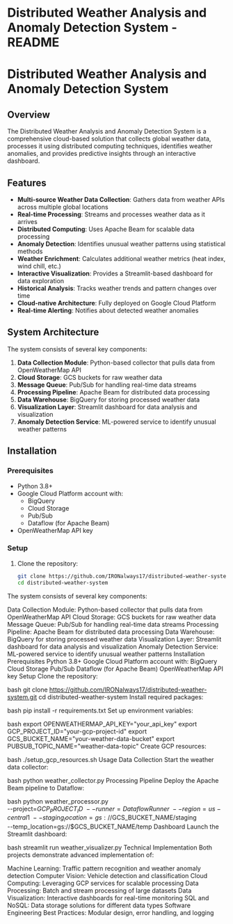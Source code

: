 
# Distributed Weather Analysis and Anomaly Detection System - README


# Distributed Weather Analysis and Anomaly Detection System

## Overview

The Distributed Weather Analysis and Anomaly Detection System is a comprehensive cloud-based solution that collects global weather data, processes it using distributed computing techniques, identifies weather anomalies, and provides predictive insights through an interactive dashboard.

## Features

- **Multi-source Weather Data Collection**: Gathers data from weather APIs across multiple global locations
- **Real-time Processing**: Streams and processes weather data as it arrives
- **Distributed Computing**: Uses Apache Beam for scalable data processing
- **Anomaly Detection**: Identifies unusual weather patterns using statistical methods
- **Weather Enrichment**: Calculates additional weather metrics (heat index, wind chill, etc.)
- **Interactive Visualization**: Provides a Streamlit-based dashboard for data exploration
- **Historical Analysis**: Tracks weather trends and pattern changes over time
- **Cloud-native Architecture**: Fully deployed on Google Cloud Platform
- **Real-time Alerting**: Notifies about detected weather anomalies

## System Architecture

The system consists of several key components:

1. **Data Collection Module**: Python-based collector that pulls data from OpenWeatherMap API
2. **Cloud Storage**: GCS buckets for raw weather data
3. **Message Queue**: Pub/Sub for handling real-time data streams
4. **Processing Pipeline**: Apache Beam for distributed data processing
5. **Data Warehouse**: BigQuery for storing processed weather data
6. **Visualization Layer**: Streamlit dashboard for data analysis and visualization
7. **Anomaly Detection Service**: ML-powered service to identify unusual weather patterns

## Installation

### Prerequisites

- Python 3.8+
- Google Cloud Platform account with:
  - BigQuery
  - Cloud Storage
  - Pub/Sub
  - Dataflow (for Apache Beam)
- OpenWeatherMap API key

### Setup

1. Clone the repository:
   ```bash
   git clone https://github.com/IRONalways17/distributed-weather-system.git
   cd distributed-weather-system
The system consists of several key components:

Data Collection Module: Python-based collector that pulls data from OpenWeatherMap API
Cloud Storage: GCS buckets for raw weather data
Message Queue: Pub/Sub for handling real-time data streams
Processing Pipeline: Apache Beam for distributed data processing
Data Warehouse: BigQuery for storing processed weather data
Visualization Layer: Streamlit dashboard for data analysis and visualization
Anomaly Detection Service: ML-powered service to identify unusual weather patterns
Installation
Prerequisites
Python 3.8+
Google Cloud Platform account with:
BigQuery
Cloud Storage
Pub/Sub
Dataflow (for Apache Beam)
OpenWeatherMap API key
Setup
Clone the repository:

bash
git clone https://github.com/IRONalways17/distributed-weather-system.git
cd distributed-weather-system
Install required packages:

bash
pip install -r requirements.txt
Set up environment variables:

bash
export OPENWEATHERMAP_API_KEY="your_api_key"
export GCP_PROJECT_ID="your-gcp-project-id"
export GCS_BUCKET_NAME="your-weather-data-bucket"
export PUBSUB_TOPIC_NAME="weather-data-topic"
Create GCP resources:

bash
./setup_gcp_resources.sh
Usage
Data Collection
Start the weather data collector:

bash
python weather_collector.py
Processing Pipeline
Deploy the Apache Beam pipeline to Dataflow:

bash
python weather_processor.py \
  --project=$GCP_PROJECT_ID \
  --runner=DataflowRunner \
  --region=us-central1 \
  --staging_location=gs://$GCS_BUCKET_NAME/staging \
  --temp_location=gs://$GCS_BUCKET_NAME/temp
Dashboard
Launch the Streamlit dashboard:

bash
streamlit run weather_visualizer.py
Technical Implementation
Both projects demonstrate advanced implementation of:

Machine Learning: Traffic pattern recognition and weather anomaly detection
Computer Vision: Vehicle detection and classification
Cloud Computing: Leveraging GCP services for scalable processing
Data Processing: Batch and stream processing of large datasets
Data Visualization: Interactive dashboards for real-time monitoring
SQL and NoSQL: Data storage solutions for different data types
Software Engineering Best Practices: Modular design, error handling, and logging
